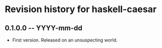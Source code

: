 # Revision history for haskell-caesar

## 0.1.0.0 -- YYYY-mm-dd

* First version. Released on an unsuspecting world.
